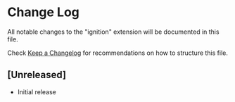 # Change Log

All notable changes to the "ignition" extension will be documented in this file.

Check [Keep a Changelog](http://keepachangelog.com/) for recommendations on how to structure this file.

## [Unreleased]

- Initial release
